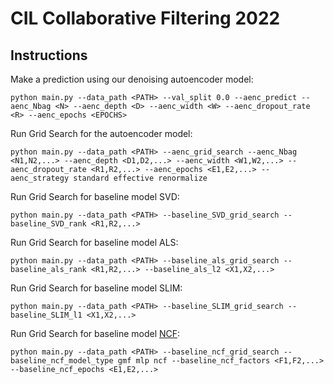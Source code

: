 # CIL Collaborative Filtering 2022

## Instructions
Make a prediction using our denoising autoencoder model:
```
python main.py --data_path <PATH> --val_split 0.0 --aenc_predict --aenc_Nbag <N> --aenc_depth <D> --aenc_width <W> --aenc_dropout_rate <R> --aenc_epochs <EPOCHS>
```

Run Grid Search for the autoencoder model:
```
python main.py --data_path <PATH> --aenc_grid_search --aenc_Nbag <N1,N2,...> --aenc_depth <D1,D2,...> --aenc_width <W1,W2,...> --aenc_dropout_rate <R1,R2,...> --aenc_epochs <E1,E2,...> --aenc_strategy standard effective renormalize
```

Run Grid Search for baseline model SVD:
```
python main.py --data_path <PATH> --baseline_SVD_grid_search --baseline_SVD_rank <R1,R2,...>
```

Run Grid Search for baseline model ALS:
```
python main.py --data_path <PATH> --baseline_als_grid_search --baseline_als_rank <R1,R2,...> --baseline_als_l2 <X1,X2,...>
```

Run Grid Search for baseline model SLIM:
```
python main.py --data_path <PATH> --baseline_SLIM_grid_search --baseline_SLIM_l1 <X1,X2,...>
```

Run Grid Search for baseline model [NCF](https://arxiv.org/abs/1708.05031?context=cs):
```
python main.py --data_path <PATH> --baseline_ncf_grid_search --baseline_ncf_model_type gmf mlp ncf --baseline_ncf_factors <F1,F2,...> --baseline_ncf_epochs <E1,E2,...>
```

